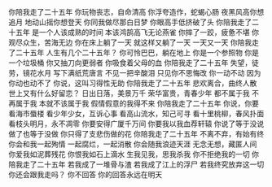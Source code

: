 你陪我走了二十五年
你玩物丧志，自命清高
你浮夸造作，蛇蝎心肠
夜黑风高你想追月
地动山摇你想登天
你同我做尽那白日梦
你眼高手低挤破了头
你陪我走了二十五年
是一个人该成熟的时间
本该鸿鹄高飞无论燕雀
你摔了一跤，疲惫不堪
你观尽众生，苦海无边
你在床上躺了一天
就这样又躺了一天
一天又一天
你陪我走了二十五年
人生有几个二十五年？
你可怜巴巴，躺在地上
你是一个参照物
你是一个垃圾桶
你又抽刀向更弱者
你吸食着父母的血
你陪我走了二十五年
失望，徒劳，镜花水月
写下满纸荒唐言
不见一把辛酸泪
只见你不思悔改
你一动不动
因为你动也动不了
你说，这叫习得性无助
你陪我走了二十五年
悲欢离合，曲终人散
世上又有什么好留恋？
日出日落，美景万千
荣华富贵，青春少年
都不属于我
不再属于我
本就不该属于我
假情假意的我得不来
你陪我走了二十五年
你说，你要看海市蜃楼
看少年少女，互诉心事
看高山流水，知己可寻
看十里桃柳，春风扑面
看枝头明月，永不凋零
你要安得广厦千万间
你要我以我血荐轩辕
你说了等于没说
做了也等于没做
你只得了支悲伤做的花
你陪我走了二十五年
不离不弃，有始有终
你会和我一起殉情
一起腐烂，一起消散
你会随我浪迹天涯
无念无想，藏匿人间
你爱我如泥葬残花
你恨我如石上滴水
生我见我，思我杀我
你不拒绝我的一切
你陪我走了二十五年
若我成了一堆骨与渣
若我成了江上的浮尸
若我终究放弃这一切
你还会跟我走吗？
你不回答
你的回答永远在明天
<!-- ##{"timestamp":1697630254}## -->